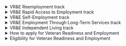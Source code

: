 

<details>
  <summary>VR&E Reemployment track</summary>
https://www.va.gov/careers-employment/vocational-rehabilitation/programs/reemployment/

<details>
  <summary>Current</summary>

 ![Screen Shot 2020-10-27 at 11 34 54 AM](https://user-images.githubusercontent.com/1899695/97346891-4721aa80-1849-11eb-8363-861bd67b3687.png)

</details>

<details>
  <summary>Proposed</summary>

 ![Screen Shot 2020-10-27 at 11 42 00 AM](https://user-images.githubusercontent.com/1899695/97347021-73d5c200-1849-11eb-945b-e38dc0d5e153.png)


</details>

</details>


<details>
  <summary>VR&E Rapid Access to Employment track</summary>
https://www.va.gov/careers-employment/vocational-rehabilitation/programs/rapid-access-to-employment/

<details>
  <summary>Current</summary>

 ![Screen Shot 2020-10-27 at 11 34 54 AM](https://user-images.githubusercontent.com/1899695/97346891-4721aa80-1849-11eb-8363-861bd67b3687.png)

</details>

<details>
  <summary>Proposed</summary>

 ![Screen Shot 2020-10-27 at 11 42 00 AM](https://user-images.githubusercontent.com/1899695/97347021-73d5c200-1849-11eb-945b-e38dc0d5e153.png)


</details>

</details>


<details>
  <summary>VR&E Self-Employment track</summary>
https://www.va.gov/careers-employment/vocational-rehabilitation/programs/self-employment/

<details>
  <summary>Current</summary>

 ![Screen Shot 2020-10-27 at 11 34 54 AM](https://user-images.githubusercontent.com/1899695/97346891-4721aa80-1849-11eb-8363-861bd67b3687.png)

</details>

<details>
  <summary>Proposed</summary>

 ![Screen Shot 2020-10-27 at 11 42 00 AM](https://user-images.githubusercontent.com/1899695/97347021-73d5c200-1849-11eb-945b-e38dc0d5e153.png)


</details>

</details>



<details>
  <summary>VR&E Employment Through Long-Term Services track</summary>
https://www.va.gov/careers-employment/vocational-rehabilitation/programs/long-term-services/

<details>
  <summary>Current</summary>

 ![Screen Shot 2020-10-27 at 11 34 54 AM](https://user-images.githubusercontent.com/1899695/97346891-4721aa80-1849-11eb-8363-861bd67b3687.png)

</details>

<details>
  <summary>Proposed</summary>

 ![Screen Shot 2020-10-27 at 11 42 00 AM](https://user-images.githubusercontent.com/1899695/97347021-73d5c200-1849-11eb-945b-e38dc0d5e153.png)


</details>

</details>


<details>
  <summary>VR&E Independent Living track</summary>
https://www.va.gov/careers-employment/vocational-rehabilitation/programs/independent-living/

<details>
  <summary>Current</summary>

 ![Screen Shot 2020-10-27 at 11 34 54 AM](https://github.com/department-of-veterans-affairs/va.gov-team/blob/master/teams/vsa/teams/ebenefits/images/ch31/Screen%20Shot%202020-10-27%20at%2011.51.59%20AM.png)

</details>

<details>
  <summary>Proposed</summary>

 ![Screen Shot 2020-10-27 at 11 42 00 AM](https://user-images.githubusercontent.com/1899695/97347021-73d5c200-1849-11eb-945b-e38dc0d5e153.png)


</details>

</details>


<details>
  <summary>How to apply for Veteran Readiness and Employment</summary>
https://www.va.gov/careers-employment/vocational-rehabilitation/how-to-apply/

<details>
  <summary>Current</summary>

 ![Screen Shot 2020-10-27 at 11 34 54 AM](https://github.com/department-of-veterans-affairs/va.gov-team/blob/master/teams/vsa/teams/ebenefits/images/ch31/Screen%20Shot%202020-10-27%20at%2011.34.54%20AM.png)

</details>

<details>
  <summary>Proposed</summary>

 ![Screen Shot 2020-10-27 at 11 42 00 AM](https://user-images.githubusercontent.com/1899695/97347021-73d5c200-1849-11eb-945b-e38dc0d5e153.png)


</details>

</details>



<details>
  <summary>Eligibility for Veteran Readiness and Employment</summary>
https://www.va.gov/careers-employment/vocational-rehabilitation/eligibility/

<details>
  <summary>Current</summary>

 ![Screen Shot 2020-10-27 at 11 34 54 AM](https://github.com/department-of-veterans-affairs/va.gov-team/blob/master/teams/vsa/teams/ebenefits/images/ch31/Screen%20Shot%202020-10-27%20at%2011.34.32%20AM.png)

</details>

<details>
  <summary>Proposed</summary>

 ![Screen Shot 2020-10-27 at 11 42 00 AM](https://user-images.githubusercontent.com/1899695/97347021-73d5c200-1849-11eb-945b-e38dc0d5e153.png)


</details>

</details>


